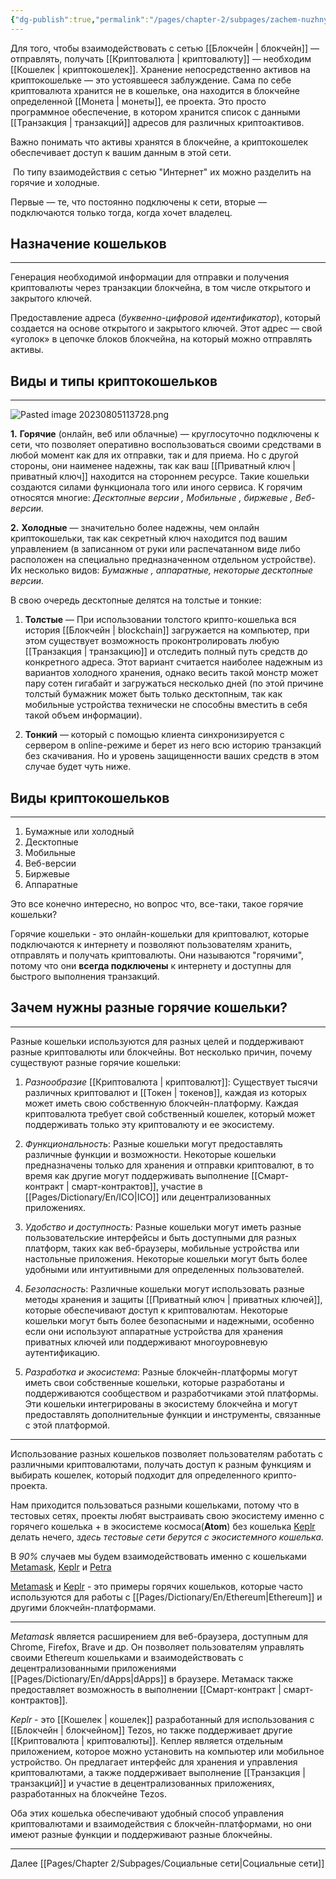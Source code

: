 ```yaml
---
{"dg-publish":true,"permalink":"/pages/chapter-2/subpages/zachem-nuzhny-raznye-koshelki/"}
---
```



Для того, чтобы взаимодействовать с сетью [[Блокчейн \| блокчейн]] — отправлять, получать [[Криптовалюта \| криптовалюту]] — необходим [[Кошелек \| криптокошелек]].
Хранение непосредственно активов на криптокошельке — это устоявшееся заблуждение. Сама по себе криптовалюта хранится не в кошельке, она находится в блокчейне определенной [[Монета \| монеты]], ее проекта. Это просто программное обеспечение, в котором хранится список с данными [[Транзакция \| транзакций]] адресов для различных криптоактивов.

Важно понимать что активы хранятся в блокчейне, а криптокошелек обеспечивает доступ к вашим данным в этой сети.

 По типу взаимодействия с сетью "Интернет" их можно разделить на горячие и холодные.

Первые — те, что постоянно подключены к сети, вторые — подключаются только тогда, когда хочет владелец.

## Назначение кошельков
---
Генерация необходимой информации для отправки и получения криптовалюты через транзакции блокчейна, в том числе открытого и закрытого ключей.

Предоставление адреса (_буквенно-цифровой идентификатор_), который создается на основе открытого и закрытого ключей. Этот адрес — свой «уголок» в цепочке блоков блокчейна, на который можно отправлять активы.

## Виды и типы криптокошельков
---

![Pasted image 20230805113728.png]()

**1.** **Горячие** (онлайн, веб или облачные) — круглосуточно подключены к сети, что позволяет оперативно воспользоваться своими средствами в любой момент как для их отправки, так и для приема. Но с другой стороны, они наименее надежны, так как ваш [[Приватный ключ \| приватный ключ]] находится на стороннем ресурсе. Такие кошельки создаются силами функционала того или иного сервиса. К горячим относятся многие: _Десктопные версии , Мобильные , биржевые , Веб-версии._

**2.** **Холодные** — значительно более надежны, чем онлайн криптокошельки, так как секретный ключ находится под вашим управлением (в записанном от руки или распечатанном виде либо расположен на специально предназначенном отдельном устройстве). Их несколько видов: _Бумажные , аппаратные, некоторые десктопные версии._

В свою очередь десктопные делятся на толстые и тонкие:

1. **Толстые** — При использовании толстого крипто-кошелька вся история [[Блокчейн \| blockchain]] загружается на компьютер, при этом существует возможность проконтролировать любую [[Транзакция \| транзакцию]] и отследить полный путь средств до конкретного адреса. Этот вариант считается наиболее надежным из вариантов холодного хранения, однако весить такой монстр может пару сотен гигабайт и загружаться несколько дней (по этой причине толстый бумажник может быть только десктопным, так как мобильные устройства технически не способны вместить в себя такой объем информации).

2. **Тонкий** — который с помощью клиента синхронизируется с сервером в online-режиме и берет из него всю историю транзакций без скачивания. Но и уровень защищенности ваших средств в этом случае будет чуть ниже.

## Виды криптокошельков
---

1. Бумажные или холодный
2. Десктопные
3. Мобильные
4. Веб-версии
5. Биржевые
6. Аппаратные

Это все конечно интересно, но вопрос что, все-таки, такое горячие кошельки?

Горячие кошельки - это онлайн-кошельки для криптовалют, которые подключаются к интернету и позволяют пользователям хранить, отправлять и получать криптовалюты. Они называются "горячими", потому что они **всегда подключены** к интернету и доступны для быстрого выполнения транзакций.

## Зачем нужны разные горячие кошельки?
---
Разные кошельки используются для разных целей и поддерживают разные криптовалюты или блокчейны. Вот несколько причин, почему существуют разные горячие кошельки:

1. _Разнообразие_ [[Криптовалюта \| криптовалют]]: Существует тысячи различных криптовалют и [[Токен \| токенов]], каждая из которых может иметь свою собственную блокчейн-платформу. Каждая криптовалюта требует свой собственный кошелек, который может поддерживать только эту криптовалюту и ее экосистему.

2. _Функциональность_: Разные кошельки могут предоставлять различные функции и возможности. Некоторые кошельки предназначены только для хранения и отправки криптовалют, в то время как другие могут поддерживать выполнение [[Смарт-контракт \| смарт-контрактов]], участие в [[Pages/Dictionary/En/ICO\|ICO]] или децентрализованных приложениях.

3. _Удобство и доступность:_ Разные кошельки могут иметь разные пользовательские интерфейсы и быть доступными для разных платформ, таких как веб-браузеры, мобильные устройства или настольные приложения. Некоторые кошельки могут быть более удобными или интуитивными для определенных пользователей.

4. _Безопасность_: Различные кошельки могут использовать разные методы хранения и защиты [[Приватный ключ \| приватных ключей]], которые обеспечивают доступ к криптовалютам. Некоторые кошельки могут быть более безопасными и надежными, особенно если они используют аппаратные устройства для хранения приватных ключей или поддерживают многоуровневую аутентификацию.

5. _Разработка и экосистема_: Разные блокчейн-платформы могут иметь свои собственные кошельки, которые разработаны и поддерживаются сообществом и разработчиками этой платформы. Эти кошельки интегрированы в экосистему блокчейна и могут предоставлять дополнительные функции и инструменты, связанные с этой платформой.

---

Использование разных кошельков позволяет пользователям работать с различными криптовалютами, получать доступ к разным функциям и выбирать кошелек, который подходит для определенного крипто-проекта.

Нам приходится пользоваться разными кошельками, потому что в тестовых сетях, проекты любят выстраивать свою экосистему именно с горячего кошелька + в экосистеме космоса(**Atom**) без кошелька [Keplr](https://www.keplr.app) делать нечего, _здесь тестовые сети берутся с экосистемного кошелька._

В _90%_ случаев мы будем взаимодействовать именно с кошельками [Metamask](https://metamask.io), [Keplr](https://www.keplr.app) и [Petra](https://petra.app)

[Metamask](https://metamask.io) и [Keplr](https://www.keplr.app) - это примеры горячих кошельков, которые часто используются для работы с [[Pages/Dictionary/En/Ethereum\|Ethereum]] и другими блокчейн-платформами.

---

_Metamask_ является расширением для веб-браузера, доступным для Chrome, Firefox, Brave и др. Он позволяет пользователям управлять своими Ethereum кошельками и взаимодействовать с децентрализованными приложениями [[Pages/Dictionary/En/dApps\|dApps]] в браузере. Метамаск также предоставляет возможность в выполнении [[Смарт-контракт \| смарт-контрактов]].

_Keplr_ - это [[Кошелек \| кошелек]] разработанный для использования с [[Блокчейн \| блокчейном]] Tezos, но также поддерживает другие [[Криптовалюта \| криптовалюты]]. Кеплер является отдельным приложением, которое можно установить на компьютер или мобильное устройство. Он предлагает интерфейс для хранения и управления криптовалютами, а также поддерживает выполнение [[Транзакция \| транзакций]] и участие в децентрализованных приложениях, разработанных на блокчейне Tezos.

Оба этих кошелька обеспечивают удобный способ управления криптовалютами и взаимодействия с блокчейн-платформами, но они имеют разные функции и поддерживают разные блокчейны.

---

Далее [[Pages/Chapter 2/Subpages/Социальные сети\|Социальные сети]]